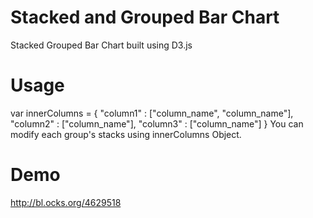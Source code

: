 Stacked and Grouped Bar Chart
===================

Stacked Grouped Bar Chart built using D3.js

Usage
=====
var innerColumns = {
  "column1" : ["column_name", "column_name"],
  "column2" : ["column_name"],
  "column3" : ["column_name"]
}
You can modify each group's stacks using innerColumns Object.

Demo
====
http://bl.ocks.org/4629518

